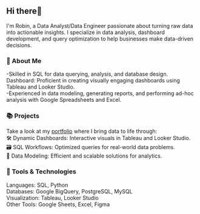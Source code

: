 ## Hi there👋

I'm Robin, a Data Analyst/Data Engineer passionate about turning raw data into actionable insights. I specialize in data analysis, dashboard development, and query optimization to help businesses make data-driven decisions.

### 🌟 About Me <br />
-Skilled in SQL for data querying, analysis, and database design. <br />
Dashboard: Proficient in creating visually engaging dashboards using Tableau and Looker Studio. <br />
-Experienced in data modeling, generating reports, and performing ad-hoc analysis with Google Spreadsheets and Excel. <br />

### 📚 Projects<br />
Take a look at my [portfolio](https://github.com/robmar270/Portfolio_Robin.Martin) where I bring data to life through:<br />
🛠️ Dynamic Dashboards: Interactive visuals in Tableau and Looker Studio.<br />
🗃️ SQL Workflows: Optimized queries for real-world data problems.<br />
🧠 Data Modeling: Efficient and scalable solutions for analytics.<br />

### 🔧 Tools & Technologies<br />
Languages: SQL, Python<br />
Databases: Google BigQuery, PostgreSQL, MySQL<br />
Visualization: Tableau, Looker Studio<br />
Other Tools: Google Sheets, Excel, Figma<br />

<!--
**robmar270/robmar270** is a ✨ _special_ ✨ repository because its `README.md` (this file) appears on your GitHub profile.

Here are some ideas to get you started:

- 🔭 I’m currently working on ...
- 🌱 I’m currently learning ...
- 👯 I’m looking to collaborate on ...
- 🤔 I’m looking for help with ...
- 💬 Ask me about ...
- 📫 How to reach me: ...
- 😄 Pronouns: ...
- ⚡ Fun fact: ...
-->
